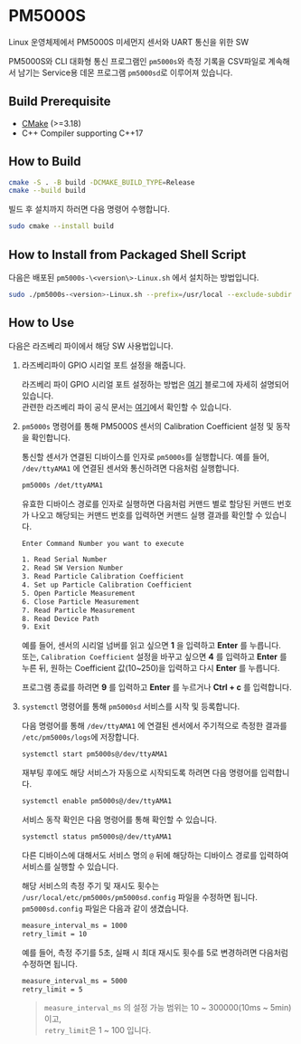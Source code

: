 # PM5000S

Linux 운영체제에서 PM5000S 미세먼지 센서와 UART 통신을 위한 SW

PM5000S와 CLI 대화형 통신 프로그램인 `pm5000s`와 측정 기록을 CSV파일로 계속해서 남기는 Service용 데몬 프로그램 `pm5000sd`로 이루어져 있습니다.

## Build Prerequisite

- [CMake] (>=3.18)
- C++ Compiler supporting C++17

## How to Build

```sh
cmake -S . -B build -DCMAKE_BUILD_TYPE=Release
cmake --build build
```

빌드 후 설치까지 하러면 다음 명령어 수행합니다.

```sh
sudo cmake --install build
```

## How to Install from Packaged Shell Script

다음은 배포된 `pm5000s-\<version\>-Linux.sh` 에서 설치하는 방법입니다.

```sh
sudo ./pm5000s-<version>-Linux.sh --prefix=/usr/local --exclude-subdir --skip-license
```

## How to Use

다음은 라즈베리 파이에서 해당 SW 사용법입니다.

1. 라즈베리파이 GPIO 시리얼 포트 설정을 해줍니다.

    라즈베리 파이 GPIO 시리얼 포트 설정하는 방법은 [여기](https://m.blog.naver.com/emperonics/222039301356) 블로그에 자세히 설명되어 있습니다.  
    관련한 라즈베리 파이 공식 문서는 [여기](https://www.raspberrypi.org/documentation/configuration/uart.md)에서 확인할 수 있습니다.

2. `pm5000s` 명령어를 통해 PM5000S 센서의 Calibration Coefficient 설정 및 동작을 확인합니다.

    통신할 센서가 연결된 디바이스를 인자로 `pm5000s`를 실행합니다.
    예를 들어, `/dev/ttyAMA1` 에 연결된 센서와 통신하려면 다음처럼 실행합니다.

    ```sh
    pm5000s /det/ttyAMA1
    ```

    유효한 디바이스 경로를 인자로 실행하면 다음처럼 커맨드 별로 할당된 커맨드 번호가 나오고 해당되는 커맨드 번호를 입력하면 커맨드 실행 결과를 확인할 수 있습니다.

    ```sh
    Enter Command Number you want to execute

    1. Read Serial Number
    2. Read SW Version Number
    3. Read Particle Calibration Coefficient
    4. Set up Particle Calibration Coefficient
    5. Open Particle Measurement
    6. Close Particle Measurement
    7. Read Particle Measurement
    8. Read Device Path
    9. Exit
    ```

    예를 들어, 센서의 시리얼 넘버를 읽고 싶으면 **1** 을 입력하고 **Enter** 를 누릅니다.  
    또는, `Calibration Coefficient` 설정을 바꾸고 싶으면 **4** 를 입력하고 **Enter** 를 누른 뒤, 원하는 Coefficient 값(10~250)을 입력하고 다시 **Enter** 를 누릅니다.

    프로그램 종료를 하려면 **9** 를 입력하고 **Enter** 를 누르거나 **Ctrl + c** 를 입력합니다.

3. `systemctl` 명령어를 통해 `pm5000sd` 서비스를 시작 및 등록합니다.

    다음 명령어를 통해 `/dev/ttyAMA1` 에 연결된 센서에서 주기적으로 측정한 결과를 `/etc/pm5000s/logs`에 저장합니다.

    ```sh
    systemctl start pm5000s@/dev/ttyAMA1
    ```

    재부팅 후에도 해당 서비스가 자동으로 시작되도록 하려면 다음 명령어를 입력합니다.

    ```sh
    systemctl enable pm5000s@/dev/ttyAMA1
    ```

    서비스 동작 확인은 다음 명령어를 통해 확인할 수 있습니다.

    ```sh
    systemctl status pm5000s@/dev/ttyAMA1
    ```

    다른 디바이스에 대해서도 서비스 명의 `@` 뒤에 해당하는 디바이스 경로를 입력하여 서비스를 실행할 수 있습니다.

    해당 서비스의 측정 주기 및 재시도 횟수는 `/usr/local/etc/pm5000s/pm5000sd.config` 파일을 수정하면 됩니다.  
    `pm5000sd.config` 파일은 다음과 같이 생겼습니다.

    ```txt
    measure_interval_ms = 1000
    retry_limit = 10
    ```

    예를 들어, 측정 주기를 5초, 실패 시 최대 재시도 횟수를 5로 변경하려면 다음처럼 수정하면 됩니다.

    ```txt
    measure_interval_ms = 5000
    retry_limit = 5
    ```

    > `measure_interval_ms` 의 설정 가능 범위는 10 ~ 300000(10ms ~ 5min) 이고,  
    > `retry_limit`은  1 ~ 100 입니다.

[CMake]: https://cmake.org

